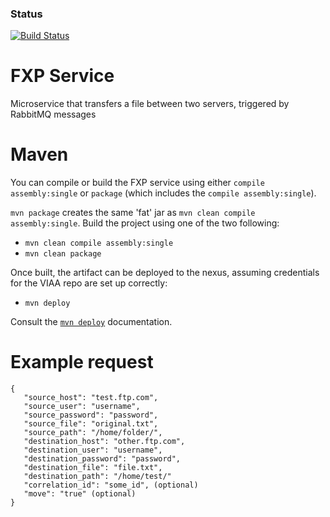 ### Status
[![Build Status](https://travis-ci.org/viaacode/fxp_service.png)](https://travis-ci.org/viaacode/fxp_service)

# FXP Service
Microservice that transfers a file between two servers, triggered by RabbitMQ messages

# Maven 
You can compile or build the FXP service using either `compile assembly:single` or `package` (which includes the `compile assembly:single`).

`mvn package` creates the same 'fat' jar as `mvn clean compile assembly:single`. Build the project using one of the two following:

- `mvn clean compile assembly:single`
- `mvn clean package`

Once built, the artifact can be deployed to the nexus, assuming credentials for the VIAA repo are set up correctly:
- `mvn deploy`

Consult the [`mvn deploy`](https://maven.apache.org/plugins/maven-deploy-plugin/usage.html) documentation.

# Example request

```
{
   "source_host": "test.ftp.com",
   "source_user": "username",
   "source_password": "password",
   "source_file": "original.txt",
   "source_path": "/home/folder/",
   "destination_host": "other.ftp.com",
   "destination_user": "username",
   "destination_password": "password",
   "destination_file": "file.txt",
   "destination_path": "/home/test/"
   "correlation_id": "some_id", (optional)
   "move": "true" (optional)
}
```
